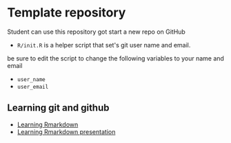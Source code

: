 # Template repository

Student can use this repository got start a new repo on GitHub

- `R/init.R` is a helper script that set's git user name and email.

be sure to edit the script to change the following variables to your name and email

- `user_name`
- `user_email`

## Learning git and github

- [Learning Rmarkdown](learning_Rmarkdown_v2.html)
- [Learning Rmarkdown presentation](markdownpresentation.html)